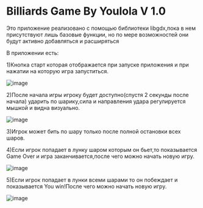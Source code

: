 # Billiards Game By Youlola V 1.0
Это приложение реализовано с помощью библиотеки libgdx,пока в нем присутствуют лишь базовые функции, но по мере возможностей они будут активно добавляться и расширяться

В приложении есть:

1)Кнопка старт которая отображается при запуске приложения и при нажатии на которую игра запуститься.

![image](https://github.com/alexanderAnaniev/billiardsGameByYoulolaV1/assets/87415268/061c8ea7-8e90-4d7d-8189-79212b126a20)

2)После начала игры игроку будет доступно(спустя 2 секунды после начала) ударить по шарику,сила и направления удара регулируется мышкой и видна визуально.

![image](https://github.com/alexanderAnaniev/billiardsGameByYoulolaV1/assets/87415268/5c7c4207-97be-4bb1-bd22-2e18c70e8605)

3)Игрок может бить по шару только после полной остановки всех шаров.

4)Если игрок попадает в лунку шаром которым он бьет,то показывается Game Over и игра заканчивается,после чего можно начать новую игру.

![image](https://github.com/alexanderAnaniev/billiardsGameByYoulolaV1/assets/87415268/3100bd89-911c-4e5f-9c70-e68ce71d38d8)

5)Если игрок попадает в лунки всеми шарами то он побеждает и показывается You win!После чего можно начать новую игру.

![image](https://github.com/alexanderAnaniev/billiardsGameByYoulolaV1/assets/87415268/f7f98819-ba16-4046-8441-5dd0519c303d)
